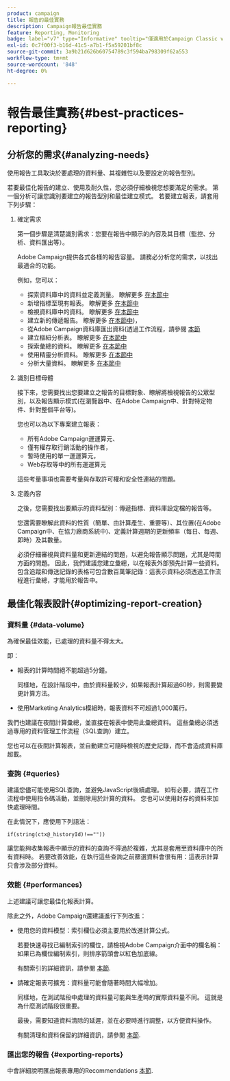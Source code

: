 ```yaml
---
product: campaign
title: 報告的最佳實務
description: Campaign報告最佳實務
feature: Reporting, Monitoring
badge: label="v7" type="Informative" tooltip="僅適用於Campaign Classic v7"
exl-id: 0c7f00f3-b16d-41c5-a7b1-f5a59201bf8c
source-git-commit: 3a9b21d626b60754789c3f594ba798309f62a553
workflow-type: tm+mt
source-wordcount: '848'
ht-degree: 0%

---
```


# 報告最佳實務{#best-practices-reporting}



## 分析您的需求{#analyzing-needs}

使用報告工具取決於要處理的資料量、其複雜性以及要設定的報告型別。

若要最佳化報告的建立、使用及耐久性，您必須仔細檢視您想要滿足的需求。 第一個分析可讓您識別要建立的報告型別和最佳建立模式。 若要建立報表，請套用下列步驟：

1. 確定需求

   第一個步驟是清楚識別需求：您要在報告中顯示的內容及其目標（監控、分析、資料匯出等）。

   Adobe Campaign提供各式各樣的報告容量。 請務必分析您的需求，以找出最適合的功能。

   例如，您可以：

   * 探索資料庫中的資料並定義測量。 瞭解更多 [在本節中](../../reporting/using/ac-cubes.md)
   * 新增指標至現有報表。 瞭解更多 [在本節中](../../reporting/using/about-reports-creation-in-campaign.md)
   * 檢視資料庫中的資料。 瞭解更多 [在本節中](../../reporting/using/about-descriptive-analysis.md)
   * 建立新的傳遞報告。 瞭解更多 [在本節中](../../reporting/using/about-reports-creation-in-campaign.md))，
   * 從Adobe Campaign資料庫匯出資料(透過工作流程，請參閱 [本節](../../workflow/using/about-workflows.md)
   * 建立樞紐分析表。 瞭解更多 [在本節中](../../reporting/using/creating-a-table.md#creating-a-breakdown-or-pivot-table)
   * 探索彙總的資料。 瞭解更多 [在本節中](../../reporting/using/ac-cubes.md)
   * 使用精靈分析資料。 瞭解更多 [在本節中](../../reporting/using/about-descriptive-analysis.md)
   * 分析大量資料。 瞭解更多 [在本節中](../../reporting/using/about-reports-creation-in-campaign.md)

1. 識別目標母體

   接下來，您需要找出您要建立之報告的目標對象、瞭解將檢視報告的公眾型別，以及報告顯示模式(在瀏覽器中、在Adobe Campaign中、針對特定物件、針對整個平台等)。

   您也可以為以下專案建立報表：

   * 所有Adobe Campaign運運算元、
   * 僅有權存取行銷活動的操作者，
   * 暫時使用的單一運運算元，
   * Web存取等中的所有運運算元

   這些考量事項也需要考量與存取許可權和安全性連結的問題。

1. 定義內容

   之後，您需要找出要顯示的資料型別：傳遞指標、資料庫設定檔的報告等。

   您還需要瞭解此資料的性質（簡單、由計算產生、重要等）、其位置(在Adobe Campaign中、在協力廠商系統中)、定義計算週期的更新頻率（每日、每週、即時）及其數量。

   必須仔細審視與資料量和更新連結的問題，以避免報告顯示問題，尤其是時間方面的問題。 因此，我們建議您建立彙總，以在報表外部預先計算一些資料。 包含追蹤和傳送記錄的表格可包含數百萬筆記錄：這表示資料必須透過工作流程進行彙總，才能用於報告中。

## 最佳化報表設計{#optimizing-report-creation}

### 資料量 {#data-volume}

為確保最佳效能，已處理的資料量不得太大。

即：

* 報表的計算時間絕不能超過5分鐘。

  同樣地，在設計階段中，由於資料量較少，如果報表計算超過60秒，則需要變更計算方法。

* 使用Marketing Analytics模組時，報表資料不可超過1,000萬行。

我們也建議在夜間計算彙總，並直接在報表中使用此彙總資料。 這些彙總必須透過專用的資料管理工作流程（SQL查詢）建立。

您也可以在夜間計算報表，並自動建立可隨時檢視的歷史記錄，而不會造成資料庫超載。

### 查詢 {#queries}

建議您儘可能使用SQL查詢，並避免JavaScript後續處理。 如有必要，請在工作流程中使用指令碼活動，並刪除用於計算的資料。 您也可以使用封存的資料來加快處理時間。

在此情況下，應使用下列語法：

```
if(string(ctx@_historyId)!==""))
```

讓您能夠收集報表中顯示的資料的查詢不得過於複雜，尤其是套用至資料庫中的所有資料時。 若要改善效能，在執行這些查詢之前篩選資料會很有用：這表示計算只會涉及部分資料。

### 效能 {#performances}

上述建議可讓您最佳化報表計算。

除此之外，Adobe Campaign還建議進行下列改進：

* 使用您的資料模型：索引欄位必須主要用於改進計算公式。

  若要快速尋找已編制索引的欄位，請檢視Adobe Campaign介面中的欄名稱：如果已為欄位編制索引，則排序箭頭會以紅色加底線。

  有關索引的詳細資訊，請參閱 [本節](../../configuration/using/data-model-best-practices.md#indexes).

* 請確定報表可擴充：資料量可能會隨著時間大幅增加。

  同樣地，在測試階段中處理的資料量可能與生產時的實際資料量不同。 這就是為什麼測試階段很重要。

  最後，需要知道資料清除的延遲，並在必要時進行調整，以方便資料操作。

  有關清理和資料保留的詳細資訊，請參閱 [本節](../../configuration/using/data-model-best-practices.md#data-retention).

### 匯出您的報告 {#exporting-reports}

中會詳細說明匯出報表專用的Recommendations [本節](../../reporting/using/actions-on-reports.md#exporting-a-report).
